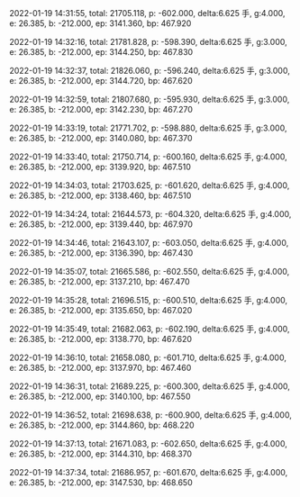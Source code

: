 2022-01-19 14:31:55, total: 21705.118, p: -602.000, delta:6.625 手, g:4.000, e: 26.385, b: -212.000, ep: 3141.360, bp: 467.920

2022-01-19 14:32:16, total: 21781.828, p: -598.390, delta:6.625 手, g:3.000, e: 26.385, b: -212.000, ep: 3144.250, bp: 467.830

2022-01-19 14:32:37, total: 21826.060, p: -596.240, delta:6.625 手, g:3.000, e: 26.385, b: -212.000, ep: 3144.720, bp: 467.620

2022-01-19 14:32:59, total: 21807.680, p: -595.930, delta:6.625 手, g:3.000, e: 26.385, b: -212.000, ep: 3142.230, bp: 467.270

2022-01-19 14:33:19, total: 21771.702, p: -598.880, delta:6.625 手, g:3.000, e: 26.385, b: -212.000, ep: 3140.080, bp: 467.370

2022-01-19 14:33:40, total: 21750.714, p: -600.160, delta:6.625 手, g:4.000, e: 26.385, b: -212.000, ep: 3139.920, bp: 467.510

2022-01-19 14:34:03, total: 21703.625, p: -601.620, delta:6.625 手, g:4.000, e: 26.385, b: -212.000, ep: 3138.460, bp: 467.510

2022-01-19 14:34:24, total: 21644.573, p: -604.320, delta:6.625 手, g:4.000, e: 26.385, b: -212.000, ep: 3139.440, bp: 467.970

2022-01-19 14:34:46, total: 21643.107, p: -603.050, delta:6.625 手, g:4.000, e: 26.385, b: -212.000, ep: 3136.390, bp: 467.430

2022-01-19 14:35:07, total: 21665.586, p: -602.550, delta:6.625 手, g:4.000, e: 26.385, b: -212.000, ep: 3137.210, bp: 467.470

2022-01-19 14:35:28, total: 21696.515, p: -600.510, delta:6.625 手, g:4.000, e: 26.385, b: -212.000, ep: 3135.650, bp: 467.020

2022-01-19 14:35:49, total: 21682.063, p: -602.190, delta:6.625 手, g:4.000, e: 26.385, b: -212.000, ep: 3138.770, bp: 467.620

2022-01-19 14:36:10, total: 21658.080, p: -601.710, delta:6.625 手, g:4.000, e: 26.385, b: -212.000, ep: 3137.970, bp: 467.460

2022-01-19 14:36:31, total: 21689.225, p: -600.300, delta:6.625 手, g:4.000, e: 26.385, b: -212.000, ep: 3140.100, bp: 467.550

2022-01-19 14:36:52, total: 21698.638, p: -600.900, delta:6.625 手, g:4.000, e: 26.385, b: -212.000, ep: 3144.860, bp: 468.220

2022-01-19 14:37:13, total: 21671.083, p: -602.650, delta:6.625 手, g:4.000, e: 26.385, b: -212.000, ep: 3144.310, bp: 468.370

2022-01-19 14:37:34, total: 21686.957, p: -601.670, delta:6.625 手, g:4.000, e: 26.385, b: -212.000, ep: 3147.530, bp: 468.650